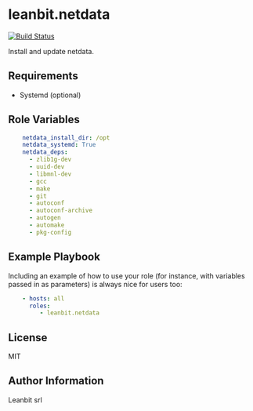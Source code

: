 leanbit.netdata
=========

[![Build Status](https://travis-ci.org/ymajik/ansible-role-netdata.svg?branch=master)](https://travis-ci.org/ymajik/ansible-role-netdata)

Install and update netdata.

Requirements
------------

* Systemd (optional)

Role Variables
--------------

```yaml
    netdata_install_dir: /opt
    netdata_systemd: True
    netdata_deps:
      - zlib1g-dev
      - uuid-dev
      - libmnl-dev
      - gcc
      - make
      - git
      - autoconf
      - autoconf-archive
      - autogen
      - automake
      - pkg-config
```

Example Playbook
----------------

Including an example of how to use your role (for instance, with variables passed in as parameters) is always nice for users too:

```yaml
    - hosts: all
      roles:
         - leanbit.netdata
```

License
-------

MIT

Author Information
------------------

Leanbit srl

